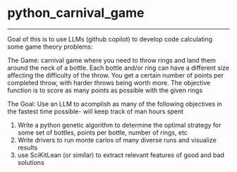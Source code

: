# python_carnival_game
-----------------------------------------------
Goal of this is to use LLMs (github copilot) to develop code calculating some game theory problems:

The Game:
carnival game where you need to throw rings and land them around the neck of a bottle. Each bottle and/or ring can have a different size affecting the difficulty of the throw. You get a certain number of points per completed throw, with harder throws being worth more. The objective function is to score as many points as possible with the given rings 

The Goal: Use an LLM to acomplish as many of the following objectives in the fastest time possible- will keep track of man hours spent 
1) Write a python genetic algorithm to determine the optimal strategy for some set of bottles, points per bottle, number of rings, etc
2) Write drivers to run monte carlos of many diverse runs and visualize results
3) use SciKitLean (or similar) to extract relevant features of good and bad solutions 

